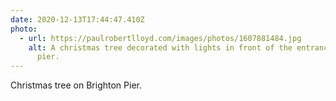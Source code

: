 ```yaml
---
date: 2020-12-13T17:44:47.410Z
photo:
  - url: https://paulrobertlloyd.com/images/photos/1607881484.jpg
    alt: A christmas tree decorated with lights in front of the entrance to the
      pier.
---
```

Christmas tree on Brighton Pier.
